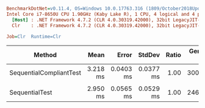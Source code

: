 ``` ini

BenchmarkDotNet=v0.11.4, OS=Windows 10.0.17763.316 (1809/October2018Update/Redstone5)
Intel Core i7-8650U CPU 1.90GHz (Kaby Lake R), 1 CPU, 4 logical and 4 physical cores
  [Host] : .NET Framework 4.7.2 (CLR 4.0.30319.42000), 32bit LegacyJIT-v4.7.3362.0
  Clr    : .NET Framework 4.7.2 (CLR 4.0.30319.42000), 32bit LegacyJIT-v4.7.3362.0

Job=Clr  Runtime=Clr  

```
|                  Method |     Mean |     Error |    StdDev | Ratio | Gen 0/1k Op | Gen 1/1k Op | Gen 2/1k Op | Allocated Memory/Op |
|------------------------ |---------:|----------:|----------:|------:|------------:|------------:|------------:|--------------------:|
| SequentialCompliantTest | 3.218 ms | 0.0403 ms | 0.0377 ms |  1.00 |    300.7813 |     46.8750 |     46.8750 |             1.36 MB |
|                         |          |           |           |       |             |             |             |                     |
|          SequentialTest | 2.950 ms | 0.0565 ms | 0.0529 ms |  1.00 |    246.0938 |     46.8750 |     46.8750 |             1.08 MB |
